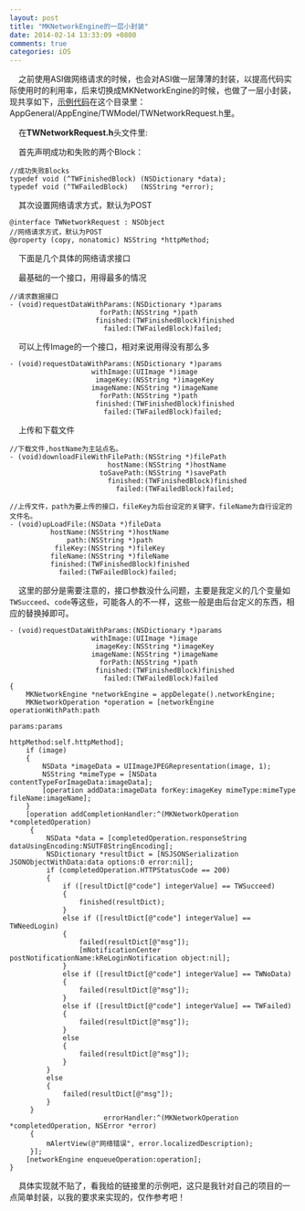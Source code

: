 ```yaml
---
layout: post
title: "MKNetworkEngine的一层小封装"
date: 2014-02-14 13:33:09 +0800
comments: true
categories: iOS
---
```


    之前使用ASI做网络请求的时候，也会对ASI做一层薄薄的封装，以提高代码实际使用时的利用率，后来切换成MKNetworkEngine的时候，也做了一层小封装，现共享如下，[示例代码](https://github.com/makeLaugh/TWAPP)在这个目录里：AppGeneral/AppEngine/TWModel/TWNetworkRequest.h里。

    在**TWNetworkRequest.h**头文件里:

    首先声明成功和失败的两个Block：
	
	//成功失败Blocks
	typedef void (^TWFinishedBlock) (NSDictionary *data);
	typedef void (^TWFailedBlock)   (NSString *error);

    其次设置网络请求方式，默认为POST

	@interface TWNetworkRequest : NSObject
	//网络请求方式，默认为POST
	@property (copy, nonatomic) NSString *httpMethod;
	
    下面是几个具体的网络请求接口

    最基础的一个接口，用得最多的情况

	//请求数据接口
	- (void)requestDataWithParams:(NSDictionary *)params
	                      forPath:(NSString *)path
	                     finished:(TWFinishedBlock)finished
	                       failed:(TWFailedBlock)failed;
	
    可以上传Image的一个接口，相对来说用得没有那么多

	- (void)requestDataWithParams:(NSDictionary *)params
	                    withImage:(UIImage *)image
	                     imageKey:(NSString *)imageKey
	                    imageName:(NSString *)imageName
	                      forPath:(NSString *)path
	                     finished:(TWFinishedBlock)finished
	                       failed:(TWFailedBlock)failed;
	
    上传和下载文件
	
	//下载文件,hostName为主站点名。
	- (void)downloadFileWithFilePath:(NSString *)filePath
	                        hostName:(NSString *)hostName
	                      toSavePath:(NSString *)savePath
	                        finished:(TWFinishedBlock)finished
	                          failed:(TWFailedBlock)failed;
	
	//上传文件，path为要上传的接口，fileKey为后台设定的关键字，fileName为自行设定的文件名。
	- (void)upLoadFile:(NSData *)fileData
	          hostName:(NSString *)hostName
	              path:(NSString *)path
	           fileKey:(NSString *)fileKey
	          fileName:(NSString *)fileName
	          finished:(TWFinishedBlock)finished
	            failed:(TWFailedBlock)failed;

    这里的部分是需要注意的，接口参数没什么问题，主要是我定义的几个变量如`TWSucceed`、`code`等这些，可能各人的不一样，这些一般是由后台定义的东西，相应的替换掉即可。

	- (void)requestDataWithParams:(NSDictionary *)params
	                    withImage:(UIImage *)image
	                     imageKey:(NSString *)imageKey
	                    imageName:(NSString *)imageName
	                      forPath:(NSString *)path
	                     finished:(TWFinishedBlock)finished
	                       failed:(TWFailedBlock)failed
	{
	    MKNetworkEngine *networkEngine = appDelegate().networkEngine;
	    MKNetworkOperation *operation = [networkEngine operationWithPath:path
	                                                              params:params
	                                                          httpMethod:self.httpMethod];
	    if (image)
	    {
	        NSData *imageData = UIImageJPEGRepresentation(image, 1);
	        NSString *mimeType = [NSData contentTypeForImageData:imageData];
	        [operation addData:imageData forKey:imageKey mimeType:mimeType fileName:imageName];
	    }
	    [operation addCompletionHandler:^(MKNetworkOperation *completedOperation)
	     {
	         NSData *data = [completedOperation.responseString dataUsingEncoding:NSUTF8StringEncoding];
	         NSDictionary *resultDict = [NSJSONSerialization JSONObjectWithData:data options:0 error:nil];         
	         if (completedOperation.HTTPStatusCode == 200)
	         {
	             if ([resultDict[@"code"] integerValue] == TWSucceed)
	             {
	                 finished(resultDict);
	             }
	             else if ([resultDict[@"code"] integerValue] == TWNeedLogin)
	             {
	                 failed(resultDict[@"msg"]);
	                 [mNotificationCenter postNotificationName:kReLoginNotification object:nil];
	             }
	             else if ([resultDict[@"code"] integerValue] == TWNoData)
	             {
	                 failed(resultDict[@"msg"]);
	             }
	             else if ([resultDict[@"code"] integerValue] == TWFailed)
	             {
	                 failed(resultDict[@"msg"]);
	             }
	             else
	             {
	                 failed(resultDict[@"msg"]);
	             }
	         }
	         else
	         {
	             failed(resultDict[@"msg"]);
	         }
	     }
	                       errorHandler:^(MKNetworkOperation *completedOperation, NSError *error)
	     {
	         mAlertView(@"网络错误", error.localizedDescription);
	     }];
	    [networkEngine enqueueOperation:operation];
	}


    具体实现就不贴了，看我给的链接里的示例吧，这只是我针对自己的项目的一点简单封装，以我的要求来实现的，仅作参考吧！
